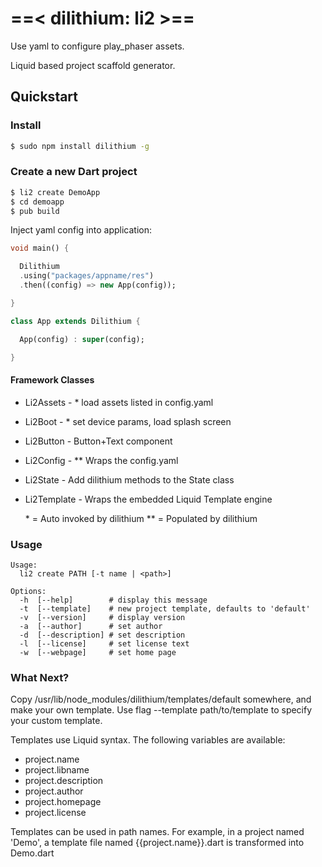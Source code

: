 # ==< dilithium: li2 >==

Use yaml to configure play_phaser assets.

Liquid based project scaffold generator.

## Quickstart

### Install

```bash
$ sudo npm install dilithium -g
```

### Create a new Dart project

```bash
$ li2 create DemoApp
$ cd demoapp
$ pub build
```

Inject yaml config into application:
```dart
void main() {

  Dilithium
  .using("packages/appname/res")
  .then((config) => new App(config));

}

class App extends Dilithium {

  App(config) : super(config);

}

```

#### Framework Classes

* Li2Assets     - * load assets listed in config.yaml
* Li2Boot       - * set device params, load splash screen
* Li2Button     - Button+Text component
* Li2Config     - ** Wraps the config.yaml
* Li2State      - Add dilithium methods to the State class
* Li2Template   - Wraps the embedded Liquid Template engine

    &#42; = Auto invoked by dilithium
    &#42;&#42; = Populated by dilithium

### Usage

    Usage:
      li2 create PATH [-t name | <path>]
    
    Options:
      -h  [--help]        # display this message
      -t  [--template]    # new project template, defaults to 'default'
      -v  [--version]     # display version
      -a  [--author]      # set author
      -d  [--description] # set description
      -l  [--license]     # set license text
      -w  [--webpage]     # set home page



### What Next?

Copy /usr/lib/node_modules/dilithium/templates/default somewhere, and make your own template.
Use flag --template path/to/template to specify your custom template.

Templates use Liquid syntax. The following variables are available:

* project.name          
* project.libname
* project.description
* project.author
* project.homepage
* project.license
  
Templates can be used in path names. For example, in a project named 'Demo', a template file named {{project.name}}.dart is transformed into Demo.dart

